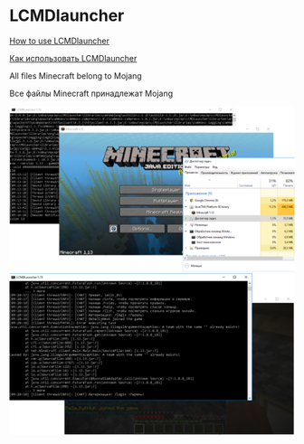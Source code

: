 LCMDlauncher
========================

[How to use LCMDlauncher](https://github.com/lelik01/LCMDlauncher/wiki/How-to-run-Minecraft-with-LCMDlauncher)

[Как использовать LCMDlauncher](https://github.com/lelik01/LCMDlauncher/wiki/%D0%9A%D0%B0%D0%BA-%D0%B7%D0%B0%D0%BF%D1%83%D1%81%D1%82%D0%B8%D1%82%D1%8C-Minecraft-%D1%81-%D0%BF%D0%BE%D0%BC%D0%BE%D1%89%D1%8C%D1%8E-LCMDlauncher)


All files Minecraft belong to Mojang

Все файлы Minecraft принадлежат Mojang


![Screenshot](screenshot.PNG)
![Screenshot](screenshot2.PNG)
